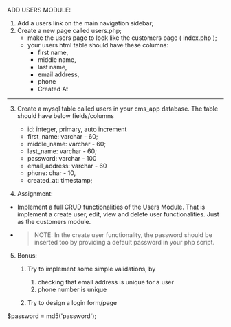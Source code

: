 ADD USERS MODULE:
1. Add a users link on the main navigation sidebar;
2. Create a new page called users.php;
    * make the users page to look like the customers page ( index.php );
    * your users html table should have these columns:
        * first name,
        * middle name,
        * last name,
        * email address,
        * phone
        * Created At
****
3. Create a mysql table called users in your cms_app database. The table should have below fields/columns
    
    * id: integer, primary, auto increment
    * first_name: varchar - 60;
    * middle_name: varchar - 60;
    * last_name: varchar - 60;
    * password: varchar - 100
    * email_address: varchar - 60
    * phone: char - 10,
    * created_at: timestamp;

4. Assignment:
* Implement a full CRUD functionalities of the Users Module. That is implement a create user, edit, view and delete user functionalities. Just as the customers module. 
* > NOTE: In the create user functionality, the password should be inserted too by providing a default password in your php script.

5. Bonus:
    1. Try to implement some simple validations, by 
        1. checking that email address is unique for a user
        2. phone number is unique

    2. Try to design a login form/page

$password = md5('password');